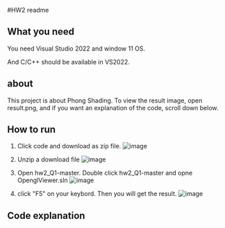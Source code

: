 #HW2 readme
## What you need
You need Visual Studio 2022 and window 11 OS.

And C/C++ should be available in VS2022.

## about
This project is about Phong Shading.
To view the result image, open result.png, 
and if you want an explanation of the code, scroll down below.

## How to run

1. Click code and download as zip file.
![image](https://github.com/user-attachments/assets/9b9c6e66-7f7d-4aeb-a093-bb1e542b034b)

2. Unzip a download file
![image](https://github.com/user-attachments/assets/6d1d1e3d-eff9-42f1-a719-32c5ae6ca80b)

3. Open hw2_Q1-master. Double click hw2_Q1-master and opne OpenglViewer.sln
![image](https://github.com/user-attachments/assets/a8c3a769-00e4-47e4-9e46-2a08c8ce52a4)

4. click "F5" on your keybord. Then you will get the result.
![image](https://github.com/user-attachments/assets/559d3c38-31c0-4d00-82d8-61836b1e78ec)

## Code explanation
